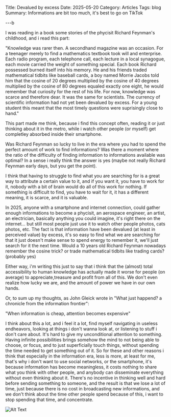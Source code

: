 Title: Devalued by excess
Date: 2025-05-20
Category: Articles
Tags: blog
Summary: Informations are bit too much, it's best to go on TikTok

---b

I was reading in a book some stories of the phycisit Richard Feynman's childhood, and i read this part:

"Knowledge was rarer then. A secondhand magazine was an occasion. For a teenager merely to find a mathematics textbook took will and enterprise. Each radio program, each telephone call, each lecture in a local synagogue, each movie carried the weight of something special. Each book Richard possessed burned itself into his memory. He and his friends traded mathematical tidbits like baseball cards, a boy named Morrie Jacobs told him that the cosine of 20 degrees multiplied by the cosine of 40 degrees multiplied by the cosine of 80 degrees equaled exactly one eight, he would remember that curiosity for the rest of his life. For now, knowledge was scarce and therefore dear. It was the same for scientists. The currency of scientific information had not yet been devalued by excess. For a young student this meant that the most timely questions were suprisingly close to hand."

This part made me think, because i find this concept often, reading it or just thinking about it in the metro, while i watch other people (or myself) get completley absorbed inside their smartphone.

Was Richard Feynman so lucky to live in the era where you had to spend the perfect amount of work to find informations? Was there a moment where the ratio of the difficulty of finding information to informations available was optimal? 
In a sense i really think the answer is yes (maybe not really Richard Feynman early days, but you get the point).

I think that having to struggle to find what you are searching for is a great way to attribute a certain value to it, and if you want it, you have to work for it, nobody with a bit of brain would do all of this work for nothing. 
If something is difficult to find, you have to wait for it, it has a different meaning, it is scarce, and it is valuable.

In 2025, anyone with a smartphone and internet connection, could gather enough informations to become a phycisit, an aerospace engineer, an artist, an electrician, basically anything you could imagine, it's right there on the internet... but still most people just use it to watch other people photos, cats photos, etc.
The fact is that information have been devalued (at least in perceived value) by excess, it's so easy to find what we are searching for that it just doesn't make sense to spend energy to remember it, we'll just search for it the next time.
Would a 10 years old Richard Feynman nowadays remember the cosine trick? or trade mathematical tidbits like trading cards? (probably yes)

Either way, i'm writing this just to say that i think that the (almost) total accessibility to human knowledge has actually made it worse for people (on average) to appreciate,treasure and profit from all of this. We don't even realize how lucky we are, and the amount of power we have in our own hands.

Or, to sum up my thoughts, as John Gleick wrote in "What just happend? a chronicle from the information frontier":

"When information is cheap, attention becomes expensive"

I think about this a lot, and i feel it a lot, find myself navigating in useless endheavors, looking at things i don't wanna look at, or listening to stuff i don't care about. It's hard to give my unconditional attention to something.
Having infinite possibilities brings somehow the mind to not being able to choose, or focus, and to just superficially touch things, without spending the time needed to get something out of it. 
So for these and other reasons i think that especially in the information era, less is more, at least for me, that's why i don't want to use social networks, or the smartphone, it's because information has become meaningless, it costs nothing to share what you think with other people, and anybody can disseminate everything without even thinking about it. There's no incentive in thinking well and hard before sending something to someone, and the result is that we lose a lot of time, just because there is no cost in broadcasting new informations, and we don't think about the time other people spend because of this, i want to stop spending that time, and concentrate.


![Alt Text]({static}/images/honest.jpeg)



